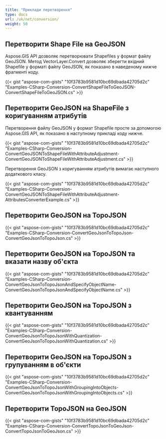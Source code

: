 ```yaml
---
title: "Приклади перетворення"
type: docs
url: /uk/net/conversion/
weight: 50
---
```


## **Перетворити Shape File на GeoJSON**
Aspose.GIS API дозволяє перетворювати Shapefiles у формат файлу GeoJSON. Метод VectorLayer.Convert дозволяє зберегти вхідний Shapefile у форматі файлу GeoJSON, як показано в наведеному нижче фрагменті коду.

{{< gist "aspose-com-gists" "10f3783b9581d10bc69dbada42705d2c" "Examples-CSharp-Conversion-ConvertShapeFileToGeoJSON-ConvertShapeFileToGeoJSON.cs" >}}
## **Перетворити GeoJSON на ShapeFile з коригуванням атрибутів**
Перетворення файлу GeoJSON у формат Shapefile просте за допомогою Aspose.GIS API, як показано в наступному прикладі коду нижче.

{{< gist "aspose-com-gists" "10f3783b9581d10bc69dbada42705d2c" "Examples-CSharp-Conversion-ConvertGeoJSONToShapeFileWithAttributeAdjustment-ConvertGeoJSONToShapeFileWithAttributeAdjustment.cs" >}}

Перетворення GeoJSON з коригуванням атрибутів вимагає наступного додаткового класу.

{{< gist "aspose-com-gists" "10f3783b9581d10bc69dbada42705d2c" "Examples-CSharp-Conversion-ConvertGeoJSONToShapeFileWithAttributeAdjustment-AttributesConverterExample.cs" >}}
## **Перетворити GeoJSON на TopoJSON**
{{< gist "aspose-com-gists" "10f3783b9581d10bc69dbada42705d2c" "Examples-CSharp-Conversion-ConvertGeoJsonToTopoJson-ConvertGeoJsonToTopoJson.cs" >}}
## **Перетворити GeoJSON на TopoJSON та вказати назву об'єкта**
{{< gist "aspose-com-gists" "10f3783b9581d10bc69dbada42705d2c" "Examples-CSharp-Conversion-ConvertGeoJsonToTopoJsonAndSpecifyObjectName-ConvertGeoJsonToTopoJsonAndSpecifyObjectName.cs" >}}
## **Перетворити GeoJSON на TopoJSON з квантуванням**
{{< gist "aspose-com-gists" "10f3783b9581d10bc69dbada42705d2c" "Examples-CSharp-Conversion-ConvertGeoJsonToTopoJsonWithQuantization-ConvertGeoJsonToTopoJsonWithQuantization.cs" >}}
## **Перетворити GeoJSON на TopoJSON з групуванням в об'єкти**
{{< gist "aspose-com-gists" "10f3783b9581d10bc69dbada42705d2c" "Examples-CSharp-Conversion-ConvertGeoJsonToTopoJsonWithGroupingIntoObjects-ConvertGeoJsonToTopoJsonWithGroupingIntoObjects.cs" >}}
## **Перетворити TopoJSON на GeoJSON**
{{< gist "aspose-com-gists" "10f3783b9581d10bc69dbada42705d2c" "Examples-CSharp-Conversion-ConvertTopoJsonToGeoJson-ConvertTopoJsonToGeoJson.cs" >}}
